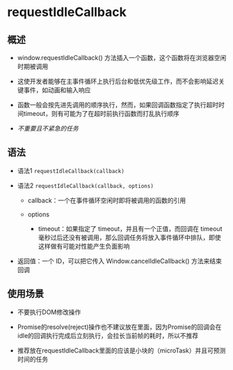 # requestIdleCallback

## 概述

+ window.requestIdleCallback() 方法插入一个函数，这个函数将在浏览器空闲时期被调用
+ 这使开发者能够在主事件循环上执行后台和低优先级工作，而不会影响延迟关键事件，如动画和输入响应
+ 函数一般会按先进先调用的顺序执行，然而，如果回调函数指定了执行超时时间timeout，则有可能为了在超时前执行函数而打乱执行顺序

+ *不重要且不紧急的任务*

## 语法

+ 语法1 `requestIdleCallback(callback)`
+ 语法2 `requestIdleCallback(callback, options)`

  + callback：一个在事件循环空闲时即将被调用的函数的引用
  + options

    + timeout：如果指定了 timeout，并且有一个正值，而回调在 timeout 毫秒过后还没有被调用，那么回调任务将放入事件循环中排队，即使这样做有可能对性能产生负面影响

+ 返回值：一个 ID，可以把它传入 Window.cancelIdleCallback() 方法来结束回调

## 使用场景

+ 不要执行DOM修改操作
+ Promise的resolve(reject)操作也不建议放在里面，因为Promise的回调会在idle的回调执行完成后立刻执行，会拉长当前帧的耗时，所以不推荐

+ 推荐放在requestIdleCallback里面的应该是小块的（microTask）并且可预测时间的任务
